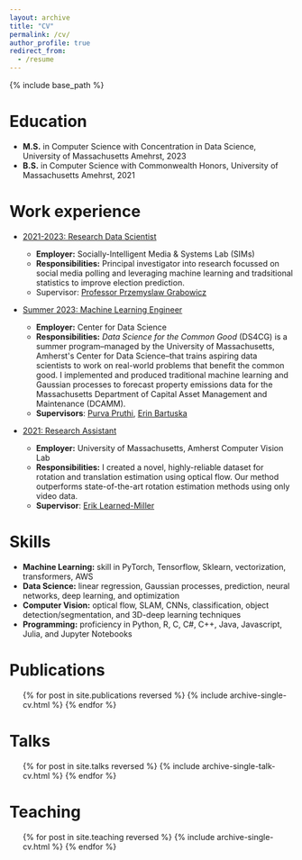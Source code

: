 ```yaml
---
layout: archive
title: "CV"
permalink: /cv/
author_profile: true
redirect_from:
  - /resume
---
```


{% include base_path %}

Education
======
* **M.S.** in Computer Science with Concentration in Data Science, University of Massachusetts Amehrst, 2023
* **B.S.** in Computer Science with Commonwealth Honors, University of Massachusetts Amehrst, 2021

Work experience
======

* <ins> 2021-2023: Research Data Scientist </ins>
  * **Employer:** Socially-Intelligent Media & Systems Lab (SIMs)
  * **Responsibilities:** Principal investigator into research focussed on social media polling and leveraging machine learning and tradsitional statistics to improve election prediction.
  * Supervisor: [Professor Przemyslaw Grabowicz](https://przemyslslaw.github.io/)

* <ins> Summer 2023: Machine Learning Engineer </ins>
  * **Employer:** Center for Data Science
  * **Responsibilities:** _Data Science for the Common Good_ (DS4CG) is a summer program–managed by the University of Massachusetts, Amherst's Center for Data Science–that trains aspiring data scientists to work on real-world problems that benefit the common good. I implemented and produced traditional machine learning and Gaussian processes to forecast property emissions data for the Massachusetts Department of Capital Asset Management and Maintenance (DCAMM).
  * **Supervisors**: [Purva Pruthi](https://purvapruthi.github.io), [Erin Bartuska](https://purvapruthi.github.io)

* <ins> 2021: Research Assistant </ins>
  * **Employer:** University of Massachusetts, Amherst Computer Vision Lab
  * **Responsibilities:**  I created a novel, highly-reliable dataset for rotation and translation estimation using optical flow. Our method outperforms state-of-the-art rotation estimation methods using only video data.
  * **Supervisor**: [Erik Learned-Miller](https://people.cs.umass.edu/~elm/)
  
Skills
======
* **Machine Learning:** skill in PyTorch, Tensorflow, Sklearn, vectorization, transformers, AWS
* **Data Science:** linear regression, Gaussian processes, prediction, neural networks, deep learning, and optimization
* **Computer Vision:** optical flow, SLAM, CNNs, classification, object detection/segmentation, and 3D-deep learning techniques
* **Programming:** proficiency in Python, R, C, C#, C++, Java, Javascript, Julia, and Jupyter Notebooks

Publications
======
  <ul>{% for post in site.publications reversed %}
    {% include archive-single-cv.html %}
  {% endfor %}</ul>
  
Talks
======
  <ul>{% for post in site.talks reversed %}
    {% include archive-single-talk-cv.html  %}
  {% endfor %}</ul>
  
Teaching
======
  <ul>{% for post in site.teaching reversed %}
    {% include archive-single-cv.html %}
  {% endfor %}</ul>
  

